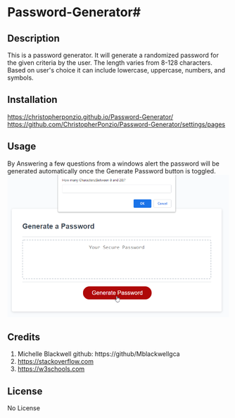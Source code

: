 # Password-Generator#

## Description
This is a password generator. It will generate a randomized password for the given criteria by the user. The length varies from 8-128 characters. Based on user's choice it can include lowercase, uppercase, numbers, and symbols. 

## Installation
https://christopherponzio.github.io/Password-Generator/
https://github.com/ChristopherPonzio/Password-Generator/settings/pages

## Usage
By Answering a few questions from a windows alert the password will be generated automatically once the Generate Password button is toggled.
![Password Generator](PasswordGenerator.png)

## Credits
1. Michelle Blackwell github: https://github/Mblackwellgca
2. https://stackoverflow.com
3. https://w3schools.com

## License
No License